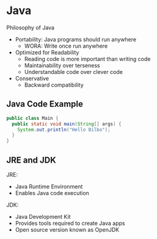 # Java

Philosophy of Java

* Portability: Java programs should run anywhere
  * WORA: Write once run anywhere
* Optimized for Readability
  * Reading code is more important than writing code
  * Maintainability over terseness
  * Understandable code over clever code
* Conservative
  * Backward compatibility

## Java Code Example

```java
public class Main {
  public static void main(String[] args) {
    System.out.println("Hello Bilbo");
  }
}
```

## JRE and JDK

JRE:
* Java Runtime Environment
* Enables Java code execution

JDK:
* Java Development Kit
* Provides tools required to create Java apps
* Open source version known as OpenJDK


